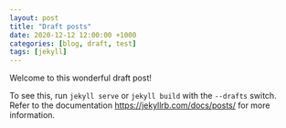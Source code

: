 ```yaml
---
layout: post
title: "Draft posts"
date: 2020-12-12 12:00:00 +1000
categories: [blog, draft, test]
tags: [jekyll]
---
```


Welcome to this wonderful draft post!

To see this, run `jekyll serve` or `jekyll build` with the `--drafts` switch. Refer to the documentation https://jekyllrb.com/docs/posts/ for more information.
